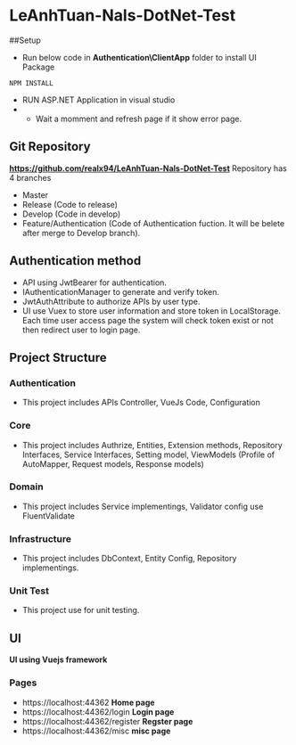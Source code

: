 # LeAnhTuan-Nals-DotNet-Test

##Setup
- Run below code in **Authentication\ClientApp** folder to install UI Package 
```
NPM INSTALL
```
- RUN ASP.NET Application in visual studio
- - Wait a momment and refresh page if it show error page.
## Git Repository 
**https://github.com/realx94/LeAnhTuan-Nals-DotNet-Test**
Repository has 4 branches
- Master
- Release (Code to release)
- Develop (Code in develop)
- Feature/Authentication (Code of Authentication fuction. It will be belete after merge to Develop branch).

## Authentication method
- API using JwtBearer for authentication.
- IAuthenticationManager to generate and verify token.
- JwtAuthAttribute to authorize APIs by user type.
- UI use Vuex to store user information and store token in LocalStorage. Each time user access page the system will check token exist or not then redirect user to login page.
## Project Structure
### Authentication
- This project includes APIs Controller, VueJs Code, Configuration
### Core
- This project includes Authrize, Entities, Extension methods, Repository Interfaces, Service Interfaces, Setting model, ViewModels (Profile of AutoMapper, Request models, Response models)
### Domain
- This project includes Service implementings, Validator config use FluentValidate
### Infrastructure
- This project includes DbContext, Entity Config, Repository implementings.
### Unit Test
- This project use for unit testing.

## UI 
**UI using Vuejs framework**
### Pages
- https://localhost:44362 **Home page**
- https://localhost:44362/login **Login page**
- https://localhost:44362/register **Regster page**
- https://localhost:44362/misc **misc page**
